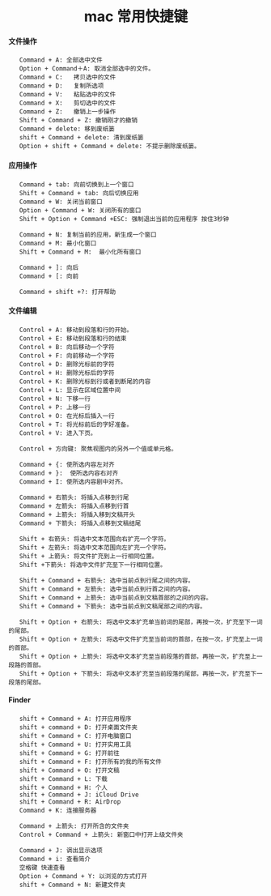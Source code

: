 <h1 align="center" >mac 常用快捷键</h1>

####  文件操作

       Command + A: 全部选中文件
       Option + Command＋A: 取消全部选中的文件。
       Command + C:   拷贝选中的文件
       Command + D:   复制所选项
       Command + V:   粘贴选中的文件
       Command + X:   剪切选中的文件
       Command + Z:   撤销上一步操作
       Shift + Command + Z: 撤销刚才的撤销       
       Command + delete: 移到废纸篓
       shift + Command + delete: 清到废纸篓
       Option + shift + Command + delete: 不提示删除废纸篓。
       
####        应用操作
       
       Command + tab: 向前切换到上一个窗口
       Shift + Command + tab: 向后切换应用
       Command + W: 关闭当前窗口
       Option + Command + W: 关闭所有的窗口
       Shift + Option + Command +ESC: 强制退出当前的应用程序 按住3秒钟
       
       Command + N: 复制当前的应用，新生成一个窗口
       Command + M: 最小化窗口
       Shift + Command + M:  最小化所有窗口
       
       Command + ]: 向后
       Command + [: 向前
       
       Command + shift +?: 打开帮助
       
#### 	  文件编辑
	   
	   Control + A: 移动到段落和行的开始。
	   Control + E: 移动到段落和行的结束
	   Control + B: 向后移动一个字符
	   Control + F: 向前移动一个字符	   
	   Control + D: 删除光标前的字符
	   Control + H: 删除光标后的字符
	   Control + K: 删除光标到行或者到断尾的内容
	   Control + L: 显示在区域位置中间
	   Control + N: 下移一行
	   Control + P: 上移一行
	   Control + O: 在光标后插入一行
	   Control + T: 将光标前后的字好准备。
	   Control + V: 进入下页。
	   
	   Control + 方向键: 聚焦视图内的另外一个值或单元格。
	   
	   Command + {: 使所选内容左对齐
	   Command + }:  使所选内容右对齐
	   Command + I: 使所选内容剧中对齐。
	   
	   Command + 右箭头: 将插入点移到行尾
	   Command + 左箭头: 将插入点移到行首
	   Command + 上箭头: 将插入移到文稿开头
	   Command + 下箭头: 将插入点移到文稿结尾
	   
	   Shift + 右箭头: 将选中文本范围向右扩充一个字符。
	   Shift + 左箭头: 将选中文本范围向左扩充一个字符。
	   Shift + 上箭头: 将文件扩充到上一行相同位置。
	   Shift +下箭头: 将选中文件扩充至下一行相同位置。
	   
	   Shift + Command + 右箭头: 选中当前点到行尾之间的内容。
	   Shift + Command + 左箭头: 选中当前点到行首之间的内容。
	   Shift + Command + 上箭头: 选中当前点到文稿首部的之间的内容。
	   Shift + Command + 下箭头: 选中当前点到文稿尾部之间的内容。
	   
	   Shift + Option + 右箭头: 将选中文本扩充单当前词的尾部，再按一次，扩充至下一词的尾部。
	   Shift + Option + 左箭头: 将选中文件扩充至当前词的首部，在按一次，扩充至上一词的首部。
	   Shift + Option + 上箭头: 将选中文本扩充至当前段落的首部，再按一次，扩充至上一段路的首部。
	   Shift + Option + 下箭头: 将选中文本扩充至当前段落的尾部，再按一次，扩充至下一段落的尾部。
	   
####  Finder
       shift + Command + A: 打开应用程序
       shift + command + D: 打开桌面文件夹
       shift + Command + C: 打开电脑窗口
       shift + Command + U: 打开实用工具
       shift + Command + G: 打开前往
       shift + Command + F: 打开所有的我的所有文件
       shift + Command + O: 打开文稿
       shift + Command + L: 下载
       shift + Command + H: 个人
       shift + Command + J: iCloud Drive
       shift + Command + R: AirDrop          
       Command + K: 连接服务器
       
       Command + 上箭头: 打开所含的文件夹
       Control + Command + 上箭头: 新窗口中打开上级文件夹
       
       Command + J: 调出显示选项       
       Command + i: 查看简介
       空格键 快速查看
       Option + Command + Y: 以浏览的方式打开
       shift + Command + N: 新建文件夹

       
       
 
       
       

